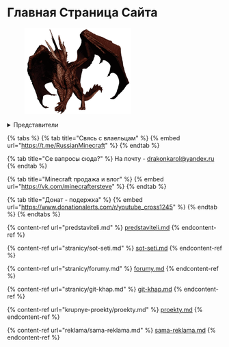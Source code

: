 # Главная Страница  Сайта

<figure><img src=".gitbook/assets/i-fotor-bg-remover-20240717112434.png" alt="" width="250"><figcaption></figcaption></figure>

<details>

<summary>                                                             Представители</summary>

Здесь се представители сайт и проектов - [_**КЛИК**_](predstaviteli.md)

</details>

{% tabs %}
{% tab title="Свясь с влаельцам" %}
{% embed url="https://t.me/RussianMinecraft" %}
{% endtab %}

{% tab title="Се вапросы сюда?" %}
На почту - drakonkarol@yandex.ru
{% endtab %}

{% tab title="Minecraft продажа и влог" %}
{% embed url="https://vk.com/minecraftersteve" %}
{% endtab %}

{% tab title="Донат - подержка" %}
{% embed url="https://www.donationalerts.com/r/youtube_cross1245" %}
{% endtab %}
{% endtabs %}

{% content-ref url="predstaviteli.md" %}
[predstaviteli.md](predstaviteli.md)
{% endcontent-ref %}

{% content-ref url="stranicy/sot-seti.md" %}
[sot-seti.md](stranicy/sot-seti.md)
{% endcontent-ref %}

{% content-ref url="stranicy/forumy.md" %}
[forumy.md](stranicy/forumy.md)
{% endcontent-ref %}

{% content-ref url="stranicy/git-khap.md" %}
[git-khap.md](stranicy/git-khap.md)
{% endcontent-ref %}

{% content-ref url="krupnye-proekty/proekty.md" %}
[proekty.md](krupnye-proekty/proekty.md)
{% endcontent-ref %}

{% content-ref url="reklama/sama-reklama.md" %}
[sama-reklama.md](reklama/sama-reklama.md)
{% endcontent-ref %}
